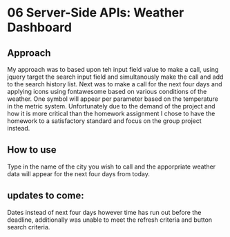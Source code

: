 # 06 Server-Side APIs: Weather Dashboard

## Approach
My approach was to based upon teh input field value to make a call, using jquery target the search input field and simultanously make the call and add to the search history list.  Next was to make a call for the next four days and applying icons using fontawesome based on various conditions of the weather.  One symbol will appear per parameter based on the temperature in the metric system.  Unfortunately due to the demand of the project and how it is more critical than the homework assignment I chose to have the homework to a satisfactory standard and focus on the group project instead.

## How to use

Type in the name of the city you wish to call and the apporpriate weather data will appear for the next four days from today.

## updates to come:

Dates instead of next four days however time has run out before the deadline, additionally was unable to meet the refresh criteria and button search criteria.
